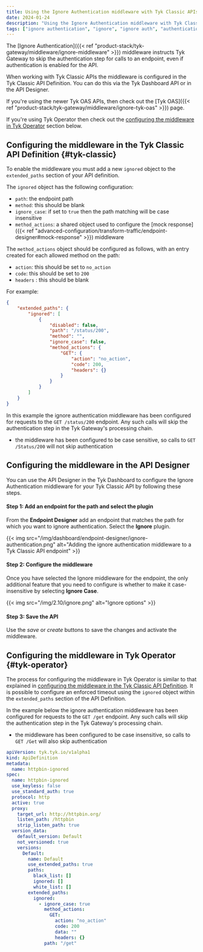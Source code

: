 ```yaml
---
title: Using the Ignore Authentication middleware with Tyk Classic APIs
date: 2024-01-24
description: "Using the Ignore Authentication middleware with Tyk Classic APIs"
tags: ["ignore authentication", "ignore", "ignore auth", "authentication", "middleware", "per-endpoint", "Tyk Classic", "Tyk Classic APIs"]
---
```


The [Ignore Authentication]({{< ref "product-stack/tyk-gateway/middleware/ignore-middleware" >}}) middleware instructs Tyk Gateway to skip the authentication step for calls to an endpoint, even if authentication is enabled for the API.

When working with Tyk Classic APIs the middleware is configured in the Tyk Classic API Definition. You can do this via the Tyk Dashboard API or in the API Designer.

If you're using the newer Tyk OAS APIs, then check out the [Tyk OAS]({{< ref "product-stack/tyk-gateway/middleware/ignore-tyk-oas" >}}) page.

If you're using Tyk Operator then check out the [configuring the middleware in Tyk Operator](#tyk-operator) section below.

## Configuring the middleware in the Tyk Classic API Definition {#tyk-classic}

To enable the middleware you must add a new `ignored` object to the `extended_paths` section of your API definition.

The `ignored` object has the following configuration:
- `path`: the endpoint path
- `method`: this should be blank
- `ignore_case`: if set to `true` then the path matching will be case insensitive
- `method_actions`: a shared object used to configure the [mock response]({{< ref "advanced-configuration/transform-traffic/endpoint-designer#mock-response" >}}) middleware

The `method_actions` object should be configured as follows, with an entry created for each allowed method on the path:
- `action`: this should be set to `no_action`
- `code`: this should be set to `200`
- `headers` : this should be blank

For example:
```json  {linenos=true, linenostart=1}
{
    "extended_paths": {
        "ignored": [
            {
                "disabled": false,
                "path": "/status/200",
                "method": "",
                "ignore_case": false,
                "method_actions": {
                    "GET": {
                        "action": "no_action",
                        "code": 200,
                        "headers": {}
                    }          
                }
            }
        ]
    }
}
```

In this example the ignore authentication middleware has been configured for requests to the `GET /status/200` endpoint. Any such calls will skip the authentication step in the Tyk Gateway's processing chain.
- the middleware has been configured to be case sensitive, so calls to `GET /Status/200` will not skip authentication

## Configuring the middleware in the API Designer

You can use the API Designer in the Tyk Dashboard to configure the Ignore Authentication middleware for your Tyk Classic API by following these steps.

#### Step 1: Add an endpoint for the path and select the plugin

From the **Endpoint Designer** add an endpoint that matches the path for which you want to ignore authentication. Select the **Ignore** plugin.

{{< img src="/img/dashboard/endpoint-designer/ignore-authentication.png" alt="Adding the ignore authentication middleware to a Tyk Classic API endpoint" >}}

#### Step 2: Configure the middleware

Once you have selected the Ignore middleware for the endpoint, the only additional feature that you need to configure is whether to make it case-insensitive by selecting **Ignore Case**.

{{< img src="/img/2.10/ignore.png" alt="Ignore options" >}}

#### Step 3: Save the API

Use the *save* or *create* buttons to save the changes and activate the middleware.

## Configuring the middleware in Tyk Operator {#tyk-operator}

The process for configuring the middleware in Tyk Operator is similar to that explained in [configuring the middleware in the Tyk Classic API Definition](#tyk-classic). It is possible to configure an enforced timeout using the `ignored` object within the `extended_paths` section of the API Definition.

In the example below the ignore authentication middleware has been configured for requests to the `GET /get` endpoint. Any such calls will skip the authentication step in the Tyk Gateway's processing chain.
- the middleware has been configured to be case insensitive, so calls to `GET /Get` will also skip authentication

```yaml {linenos=true, linenostart=1, hl_lines=["27-35"]}
apiVersion: tyk.tyk.io/v1alpha1
kind: ApiDefinition
metadata:
  name: httpbin-ignored
spec:
  name: httpbin-ignored
  use_keyless: false
  use_standard_auth: true
  protocol: http
  active: true
  proxy:
    target_url: http://httpbin.org/
    listen_path: /httpbin
    strip_listen_path: true
  version_data:
    default_version: Default
    not_versioned: true
    versions:
      Default:
        name: Default
        use_extended_paths: true
        paths:
          black_list: []
          ignored: []
          white_list: []
        extended_paths:
          ignored:
            - ignore_case: true
              method_actions:
                GET:
                  action: "no_action"
                  code: 200
                  data: ""
                  headers: {}
              path: "/get"
```
